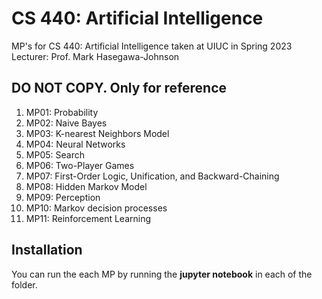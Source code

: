 # CS 440: Artificial Intelligence

MP's for CS 440: Artificial Intelligence taken at UIUC in Spring 2023
Lecturer: Prof. Mark Hasegawa-Johnson

## DO NOT COPY. Only for reference ##

1. MP01: Probability
2. MP02: Naive Bayes
3. MP03: K-nearest Neighbors Model
4. MP04: Neural Networks
5. MP05: Search
6. MP06: Two-Player Games
7. MP07: First-Order Logic, Unification, and Backward-Chaining
8. MP08: Hidden Markov Model
9. MP09: Perception
10. MP10: Markov decision processes
11. MP11: Reinforcement Learning

## Installation

You can run the each MP by running the **jupyter notebook** in each of the folder.



